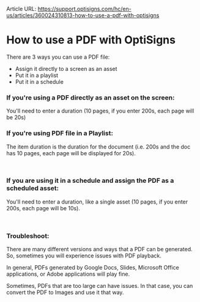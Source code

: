 Article URL: https://support.optisigns.com/hc/en-us/articles/360024310813-how-to-use-a-pdf-with-optisigns

# How to use a PDF with OptiSigns

There are 3 ways you can use a PDF file:

  * Assign it directly to a screen as an asset
  * Put it in a playlist
  * Put it in a schedule

### If you're using a PDF directly as an asset on the screen:

You'll need to enter a duration (10 pages, if you enter 200s, each page will
be 20s)​

### If you're using PDF file in a Playlist:

The item duration is the duration for the document (i.e. 200s and the doc has
10 pages, each page will be displayed for 20s).

​

### If you are using it in a schedule and assign the PDF as a scheduled asset:

You'll need to enter a duration, like a single asset (10 pages, if you enter
200s, each page will be 10s).

​

### Troubleshoot:

There are many different versions and ways that a PDF can be generated. So,
sometimes you will experience issues with PDF playback.

In general, PDFs generated by Google Docs, Slides, Microsoft Office
applications, or Adobe applications will play fine.

Sometimes, PDFs that are too large can have issues. In that case, you can
convert the PDF to Images and use it that way.

